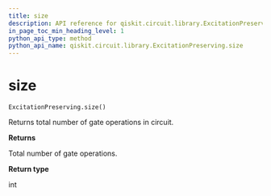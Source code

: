 ```yaml
---
title: size
description: API reference for qiskit.circuit.library.ExcitationPreserving.size
in_page_toc_min_heading_level: 1
python_api_type: method
python_api_name: qiskit.circuit.library.ExcitationPreserving.size
---
```


# size

<span id="qiskit.circuit.library.ExcitationPreserving.size" />

`ExcitationPreserving.size()`

Returns total number of gate operations in circuit.

**Returns**

Total number of gate operations.

**Return type**

int

